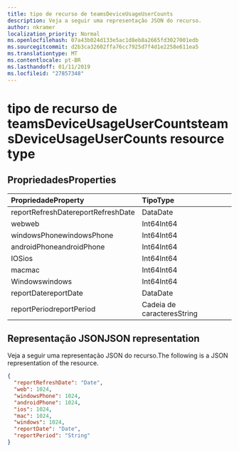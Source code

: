 ```yaml
---
title: tipo de recurso de teamsDeviceUsageUserCounts
description: Veja a seguir uma representação JSON do recurso.
author: nkramer
localization_priority: Normal
ms.openlocfilehash: 07a43b024d133e5ac1d8eb8a2665fd3027001edb
ms.sourcegitcommit: d2b3ca32602ffa76cc7925d7f4d1e2258e611ea5
ms.translationtype: MT
ms.contentlocale: pt-BR
ms.lasthandoff: 01/11/2019
ms.locfileid: "27857348"
---
```

# <a name="teamsdeviceusageusercounts-resource-type"></a><span data-ttu-id="f1fff-103">tipo de recurso de teamsDeviceUsageUserCounts</span><span class="sxs-lookup"><span data-stu-id="f1fff-103">teamsDeviceUsageUserCounts resource type</span></span>

## <a name="properties"></a><span data-ttu-id="f1fff-104">Propriedades</span><span class="sxs-lookup"><span data-stu-id="f1fff-104">Properties</span></span>

| <span data-ttu-id="f1fff-105">Propriedade</span><span class="sxs-lookup"><span data-stu-id="f1fff-105">Property</span></span>          | <span data-ttu-id="f1fff-106">Tipo</span><span class="sxs-lookup"><span data-stu-id="f1fff-106">Type</span></span>   |
| :---------------- | :----- |
| <span data-ttu-id="f1fff-107">reportRefreshDate</span><span class="sxs-lookup"><span data-stu-id="f1fff-107">reportRefreshDate</span></span> | <span data-ttu-id="f1fff-108">Data</span><span class="sxs-lookup"><span data-stu-id="f1fff-108">Date</span></span>   |
| <span data-ttu-id="f1fff-109">web</span><span class="sxs-lookup"><span data-stu-id="f1fff-109">web</span></span>               | <span data-ttu-id="f1fff-110">Int64</span><span class="sxs-lookup"><span data-stu-id="f1fff-110">Int64</span></span>  |
| <span data-ttu-id="f1fff-111">windowsPhone</span><span class="sxs-lookup"><span data-stu-id="f1fff-111">windowsPhone</span></span>      | <span data-ttu-id="f1fff-112">Int64</span><span class="sxs-lookup"><span data-stu-id="f1fff-112">Int64</span></span>  |
| <span data-ttu-id="f1fff-113">androidPhone</span><span class="sxs-lookup"><span data-stu-id="f1fff-113">androidPhone</span></span>      | <span data-ttu-id="f1fff-114">Int64</span><span class="sxs-lookup"><span data-stu-id="f1fff-114">Int64</span></span>  |
| <span data-ttu-id="f1fff-115">IOS</span><span class="sxs-lookup"><span data-stu-id="f1fff-115">ios</span></span>               | <span data-ttu-id="f1fff-116">Int64</span><span class="sxs-lookup"><span data-stu-id="f1fff-116">Int64</span></span>  |
| <span data-ttu-id="f1fff-117">mac</span><span class="sxs-lookup"><span data-stu-id="f1fff-117">mac</span></span>               | <span data-ttu-id="f1fff-118">Int64</span><span class="sxs-lookup"><span data-stu-id="f1fff-118">Int64</span></span>  |
| <span data-ttu-id="f1fff-119">Windows</span><span class="sxs-lookup"><span data-stu-id="f1fff-119">windows</span></span>           | <span data-ttu-id="f1fff-120">Int64</span><span class="sxs-lookup"><span data-stu-id="f1fff-120">Int64</span></span>  |
| <span data-ttu-id="f1fff-121">reportDate</span><span class="sxs-lookup"><span data-stu-id="f1fff-121">reportDate</span></span>        | <span data-ttu-id="f1fff-122">Data</span><span class="sxs-lookup"><span data-stu-id="f1fff-122">Date</span></span>   |
| <span data-ttu-id="f1fff-123">reportPeriod</span><span class="sxs-lookup"><span data-stu-id="f1fff-123">reportPeriod</span></span>      | <span data-ttu-id="f1fff-124">Cadeia de caracteres</span><span class="sxs-lookup"><span data-stu-id="f1fff-124">String</span></span> |

## <a name="json-representation"></a><span data-ttu-id="f1fff-125">Representação JSON</span><span class="sxs-lookup"><span data-stu-id="f1fff-125">JSON representation</span></span>

<span data-ttu-id="f1fff-126">Veja a seguir uma representação JSON do recurso.</span><span class="sxs-lookup"><span data-stu-id="f1fff-126">The following is a JSON representation of the resource.</span></span>

<!-- {
  "blockType": "resource",
  "@odata.type": "microsoft.graph.teamsDeviceUsageUserCounts"
} -->

```json
{
  "reportRefreshDate": "Date", 
  "web": 1024, 
  "windowsPhone": 1024, 
  "androidPhone": 1024, 
  "ios": 1024, 
  "mac": 1024, 
  "windows": 1024, 
  "reportDate": "Date", 
  "reportPeriod": "String"
}
```
